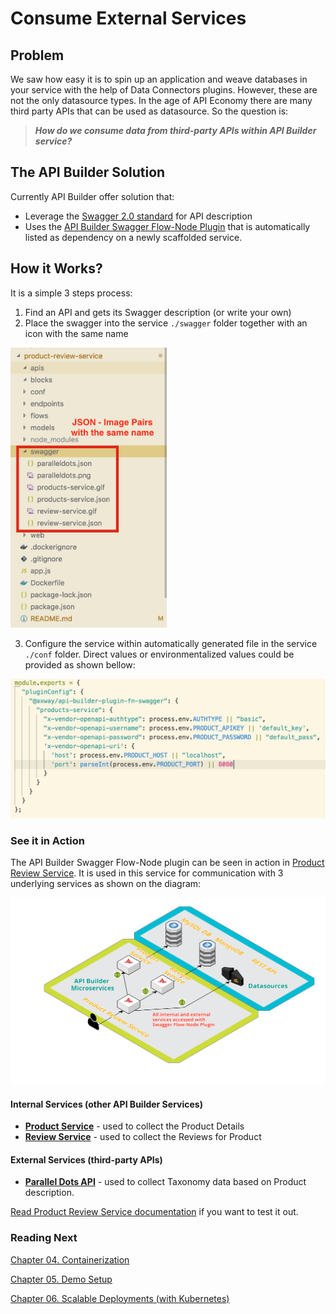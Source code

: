 # Consume External Services

## Problem
We saw how easy it is to spin up an application and weave databases in your service with the help of Data Connectors plugins. However, these are not the only datasource types. In the age of API Economy there are many third party APIs that can be used as datasource. So the question is:

>**_How do we consume data from third-party APIs within API Builder service?_**

## The API Builder Solution
Currently API Builder offer solution that:
* Leverage the [Swagger 2.0 standard](https://swagger.io/docs/specification/2-0/basic-structure/) for API description
* Uses the [API Builder Swagger Flow-Node Plugin](https://www.npmjs.com/package/@axway/api-builder-plugin-fn-swagger) that is automatically listed as dependency on a newly scaffolded service.

## How it Works?

It is a simple 3 steps process:
1. Find an API and gets its Swagger description (or write your own)
2. Place the swagger into the service `./swagger` folder together with an icon with the same name

<img src="../images/swagger-folder.png" width="250">

3. Configure the service within automatically generated file in the service `./conf` folder. Direct values or environmentalized values could be provided as shown bellow: 

![Service Config](../images/config-file.png)

### See it in Action 

The API Builder Swagger Flow-Node plugin can be seen in action in [Product Review Service](../project/product-review-service). It is used in this service for communication with 3 underlying services as shown on the diagram:

![Architecture](../images/product-review-service-architecture.png)

#### Internal Services (other API Builder Services)
* **[Product Service](../project/product-service)** - used to collect the Product Details
* **[Review Service](../project/review-service)** - used to collect the Reviews for Product

#### External Services (third-party APIs)
* **[Parallel Dots API](http://paralleldots.com)** - used to collect Taxonomy data based on Product description.


[Read Product Review Service documentation](../project/product-review-service) if you want to test it out.


### Reading Next

[Chapter 04. Containerization](../04_containerization)

[Chapter 05. Demo Setup](../05_demo_setup)

[Chapter 06. Scalable Deployments (with Kubernetes)](../06_kubernetes)